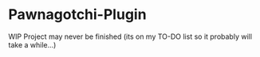 # Pawnagotchi-Plugin
WIP Project may never be finished (its on my TO-DO list so it probably will take a while...)
